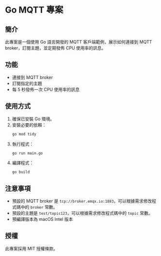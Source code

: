 # Go MQTT 專案

## 簡介

此專案是一個使用 Go 語言開發的 MQTT 客戶端範例，展示如何連接到 MQTT broker，訂閱主題，並定期發佈 CPU 使用率的訊息。

## 功能

- 連接到 MQTT broker
- 訂閱指定的主題
- 每 5 秒發佈一次 CPU 使用率的訊息

## 使用方式

1. 確保已安裝 Go 環境。
2. 安裝必要的依賴：
   ```bash
   go mod tidy
   ```
3. 執行程式：
   ```bash
   go run main.go
   ```
4. 編譯程式：
   ```bash
   go build
   ```

## 注意事項

- 預設的 MQTT broker 是 `tcp://broker.emqx.io:1883`，可以根據需求修改程式碼中的 `broker` 常數。
- 預設的主題是 `test/topic123`，可以根據需求修改程式碼中的 `topic` 常數。
- 預編譯版本為 macOS Intel 版本

## 授權

此專案採用 MIT 授權條款。